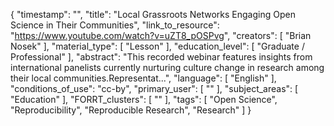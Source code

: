 {
    "timestamp": "",
    "title": "Local Grassroots Networks Engaging Open Science in Their Communities",
    "link_to_resource": "https://www.youtube.com/watch?v=uZT8_pOSPvg",
    "creators": [
        "Brian Nosek"
    ],
    "material_type": [
        "Lesson"
    ],
    "education_level": [
        "Graduate / Professional"
    ],
    "abstract": "This recorded webinar features insights from international panelists currently nurturing culture change in research among their local communities.Representat...",
    "language": [
        "English"
    ],
    "conditions_of_use": "cc-by",
    "primary_user": [
        ""
    ],
    "subject_areas": [
        "Education"
    ],
    "FORRT_clusters": [
        ""
    ],
    "tags": [
        "Open Science",
        "Reproducibility",
        "Reproducible Research",
        "Research"
    ]
}